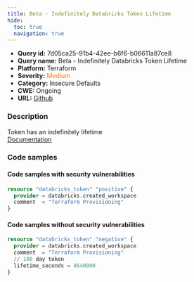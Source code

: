 ```yaml
---
title: Beta - Indefinitely Databricks Token Lifetime
hide:
  toc: true
  navigation: true
---
```


<style>
  .highlight .hll {
    background-color: #ff171742;
  }
  .md-content {
    max-width: 1100px;
    margin: 0 auto;
  }
</style>

-   **Query id:** 7d05ca25-91b4-42ee-b6f6-b06611a87ce8
-   **Query name:** Beta - Indefinitely Databricks Token Lifetime
-   **Platform:** Terraform
-   **Severity:** <span style="color:#ff7213">Medium</span>
-   **Category:** Insecure Defaults
-   **CWE:** Ongoing
-   **URL:** [Github](https://github.com/Checkmarx/kics/tree/master/assets/queries/terraform/databricks/indefinitely_token)

### Description
Token has an indefinitely lifetime<br>
[Documentation](https://registry.terraform.io/providers/databricks/databricks/latest/docs/resources/token)

### Code samples
#### Code samples with security vulnerabilities
```tf title="Positive test num. 1 - tf file" hl_lines="1"
resource "databricks_token" "positive" {
  provider = databricks.created_workspace
  comment  = "Terraform Provisioning"
}

```


#### Code samples without security vulnerabilities
```tf title="Negative test num. 1 - tf file"
resource "databricks_token" "negative" {
  provider = databricks.created_workspace
  comment  = "Terraform Provisioning"
  // 100 day token
  lifetime_seconds = 8640000
}

```
